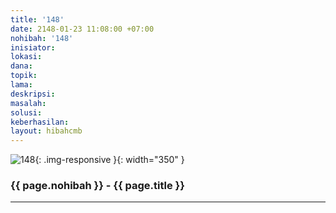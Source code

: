 ```yaml
---
title: '148'
date: 2148-01-23 11:08:00 +07:00
nohibah: '148'
inisiator:
lokasi:
dana:
topik:
lama:
deskripsi:
masalah:
solusi:
keberhasilan:
layout: hibahcmb
---
```


![148](/static/img/hibahcmb/148.png){: .img-responsive }{: width="350" }

### {{ page.nohibah }} - {{ page.title }}

---
